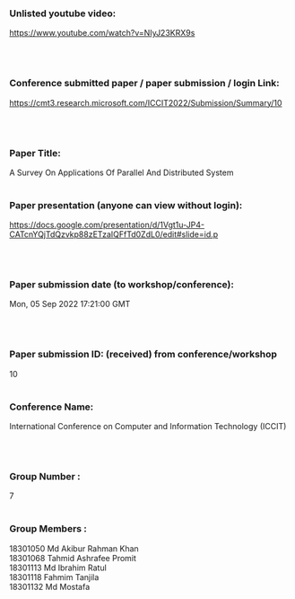 
### Unlisted youtube video:
https://www.youtube.com/watch?v=NIyJ23KRX9s

&nbsp;<br>
&nbsp;<br>


### Conference submitted paper / paper submission / login Link:
https://cmt3.research.microsoft.com/ICCIT2022/Submission/Summary/10

&nbsp;<br>
&nbsp;<br>


### Paper Title:
A Survey On Applications Of Parallel And Distributed System
&nbsp;<br>
&nbsp;<br>


### Paper presentation (anyone can view without login):
https://docs.google.com/presentation/d/1Vgt1u-JP4-CATcnYQjTdQzvkp88zETzaIQFfTd0ZdL0/edit#slide=id.p

&nbsp;<br>
&nbsp;<br>

### Paper submission date (to workshop/conference):
Mon, 05 Sep 2022 17:21:00 GMT

&nbsp;<br>
&nbsp;<br>


### Paper submission ID: (received) from conference/workshop
10
&nbsp;<br>
&nbsp;<br>


### Conference Name:
International Conference on Computer and Information Technology (ICCIT)

&nbsp;<br>
&nbsp;<br>



### Group Number :
7
&nbsp;<br>
&nbsp;<br>

### Group Members :
18301050 Md Akibur Rahman Khan  
18301068 Tahmid Ashrafee Promit  
18301113 Md Ibrahim Ratul  
18301118 Fahmim Tanjila  
18301132 Md Mostafa  




